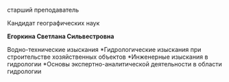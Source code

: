 старший преподаватель

Кандидат географических наук

**Егоркина Светлана Сильвестровна**

Водно-технические изыскания
	*Гидрологические изыскания при строительстве хозяйственных объектов
	*Инженерные изыскания в гидрологии
	*Основы экспертно-аналитической деятельности в области гидрологии